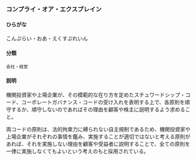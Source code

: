 <div style="display:none;">

## [あ行](securities-terms?id=あ行)
## [か行](securities-terms?id=か行)

</div>

### コンプライ・オア・エクスプレイン

#### ひらがな

こんぷらい・おあ・えくすぷれいん

#### 分類

`会社・経営`

#### 説明

機関投資家や上場企業が、その模範的な在り方を定めたスチュワードシップ・コード、コーポレートガバナンス・コードの受け入れを表明する上で、各原則を順守するか、順守しないのであればその理由を顧客や株主に説明するよう求めること。
 
両コードの原則は、法的拘束力に縛られない自主規制であるため、機関投資家や上場企業がそれぞれの事情を鑑み、実施することが適切ではないと考える原則があれば、それを実施しない理由を顧客や受益者に説明することで、全ての原則を一律に実施しなくてもよいという考えのもと採用されている。

<div style="display:none;">

## [さ行](securities-terms?id=さ行)
## [た行](securities-terms?id=た行)
## [な行](securities-terms?id=な行)
## [は行](securities-terms?id=は行)
## [ま行](securities-terms?id=ま行)
## [や行](securities-terms?id=や行)
## [ら行](securities-terms?id=ら行)
## [わ行](securities-terms?id=わ行)
## [英数字・記号](securities-terms?id=英数字・記号)

</div>

